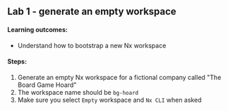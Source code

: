 ## Lab 1 - generate an empty workspace

#### Learning outcomes:

- Understand how to bootstrap a new Nx workspace

#### Steps:

1. Generate an empty Nx workspace for a fictional company called "The Board Game Hoard"
2. The workspace name should be `bg-hoard`
3. Make sure you select `Empty` workspace and `Nx CLI` when asked
